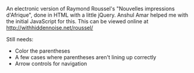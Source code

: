 An electronic version of Raymond Roussel's "Nouvelles impressions d'Afrique", done in HTML with a little jQuery. Anshul Amar helped me with the initial JavaScript for this. This can be viewed online at http://withhiddennoise.net/roussel/

Still needs:
* Color the parentheses
* A few cases where parentheses aren't lining up correctly
* Arrow controls for navigation

